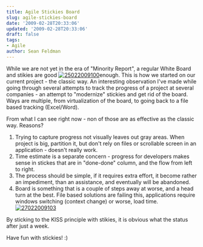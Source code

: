 ```yaml
---
title: Agile Stickies Board
slug: agile-stickies-board
date: '2009-02-28T20:33:06'
updated: '2009-02-28T20:33:06'
draft: false
tags:
- Agile
author: Sean Feldman
---
```



   
While we are not yet in the era of "Minority Report", a regular White Board and stikies are good [![25022009100](https://aspblogs.blob.core.windows.net/media/sfeldman/WindowsLiveWriter/AgileStickiesBoard_BEE0/25022009100_thumb.jpg)](https://aspblogs.blob.core.windows.net/media/sfeldman/WindowsLiveWriter/AgileStickiesBoard_BEE0/25022009100_2.jpg)enough. This is how we started on our current project - the classic way. An interesting observation I've made while going through several attempts to track the progress of a project at several companies - an attempt to "modernize" stickies and get rid of the board. Ways are multiple, from virtualization of the board, to going back to a file based tracking (Excel/Word).

From what I can see right now - non of those are as effective as the classic way. Reasons?

1. Trying to capture progress not visually leaves out gray areas. When project is big, partition it, but don't rely on files or scrollable screen in an application - doesn't really work.
2. Time estimate is a separate concern - progress for developers makes sense in stickes that are in "done-done" column, and the flow from left to right.
3. The process should be simple, if it requires extra effort, it become rather an impediment, than an assistance, and eventually will be abandoned.
4. Board is something that is a couple of steps away at worse, and a head turn at the best. File based solutions are failing this, applications require windows switching (context change) or worse, load time.[![27022009103](https://aspblogs.blob.core.windows.net/media/sfeldman/WindowsLiveWriter/AgileStickiesBoard_BEE0/27022009103_thumb.jpg)](https://aspblogs.blob.core.windows.net/media/sfeldman/WindowsLiveWriter/AgileStickiesBoard_BEE0/27022009103_2.jpg)

By sticking to the KISS principle with stikies, it is obvious what the status after just a week.

Have fun with stickies! :)


